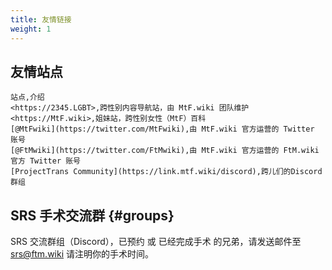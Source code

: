 ```yaml
---
title: 友情链接
weight: 1
---
```


## 友情站点

```csv
站点,介绍
<https://2345.LGBT>,跨性别内容导航站，由 MtF.wiki 团队维护
<https://MtF.wiki>,姐妹站，跨性别女性（MtF）百科
[@MtFwiki](https://twitter.com/MtFwiki),由 MtF.wiki 官方运营的 Twitter 账号
[@FtMwiki](https://twitter.com/FtMwiki),由 MtF.wiki 官方运营的 FtM.wiki 官方 Twitter 账号
[ProjectTrans Community](https://link.mtf.wiki/discord),跨儿们的Discord群组
```

## SRS 手术交流群 {#groups}

SRS 交流群组（Discord），已预约 或 已经完成手术 的兄弟，请发送邮件至 <srs@ftm.wiki> 请注明你的手术时间。
